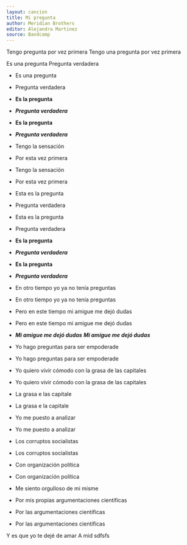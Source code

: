 ```yaml
---
layout: cancion
title: Mi pregunta
author: Meridian Brothers
editor: Alejandra Martinez
source: Bandcamp 
---
```


 Tengo pregunta por vez primera
 Tengo una pregunta por vez primera

 Es una pregunta
 Pregunta verdadera
- Es una pregunta
- Pregunta verdadera

- **Es la pregunta**
- ***Pregunta verdadera***
- **Es la pregunta**
- ***Pregunta verdadera***

- Tengo la sensación 
- Por esta vez primera
- Tengo la sensación 
- Por esta vez primera
- Esta es la pregunta
- Pregunta verdadera
- Esta es la pregunta 
- Pregunta verdadera

- **Es la pregunta**
- ***Pregunta verdadera***
- **Es la pregunta**
- ***Pregunta verdadera***

- En otro tiempo yo ya no tenía preguntas
- En otro tiempo yo ya no tenía preguntas
- Pero en este tiempo mi amigue me dejó dudas
- Pero en este tiempo mi amigue me dejó dudas

- ***Mi amigue me dejó dudas*** 
***Mi amigue me dejó dudas***

- Yo hago preguntas para ser empoderade
- Yo hago preguntas para ser empoderade
- Yo quiero vivir cómodo con la grasa de las capitales
- Yo quiero vivir cómodo con la grasa de las capitales


- La grasa e las capitale
- La grasa e la capitale 


- Yo me puesto a analizar
- Yo me puesto a analizar
- Los corruptos socialistas
- Los corruptos socialistas
- Con organización política
- Con organización política

- Me siento orgulloso de mi misme 
- Por mis propias argumentaciones científicas

- Por las argumentaciones científicas
- Por las argumentaciones científicas

Y es que yo te dejé de amar
A mid sdfsfs

